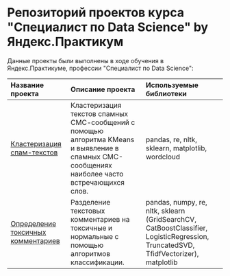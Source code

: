 # Репозиторий проектов курса "Специалист по Data Science" by Яндекс.Практикум
Данные проекты были выполнены в ходе обучения в Яндекс.Практикуме, профессии "Специалист по Data Science":

| Название проекта              | Описание проекта           | Используемые библиотеки                     |
| :-------------------- | :--------------------- |:----------------------------|
| [Кластеризация спам-текстов](https://github.com/AlexeiGrib/yandex_empl/tree/main/NLP_spam%20clustering) | Кластеризация текстов спамных СМС-сообщений с помощью алгоритма KMeans и выявление в спамных СМС-сообщениях наиболее часто встречающихся слов. | pandas, re, nltk, sklearn, matplotlib, wordcloud|
| [Определение токсичных комментариев](https://github.com/AlexeiGrib/yandex_empl/tree/main/NLP_toxic_comments_classification) | Разделение текстовых комментариев на токсичные и нормальные с помощью алгоритмов классификации. | pandas, numpy, re, nltk, sklearn (GridSearchCV, CatBoostClassifier, LogisticRegression, TruncatedSVD, TfidfVectorizer), matplotlib|

